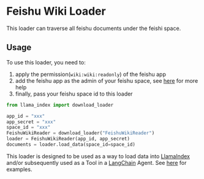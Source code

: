 # Feishu Wiki Loader

This loader can traverse all feishu documents under the feishi space.

## Usage

To use this loader, you need to:

1. apply the permission(`wiki:wiki:readonly`) of the feishu app
2. add the feishu app as the admin of your feishu space, see [here](https://open.feishu.cn/document/server-docs/docs/wiki-v2/wiki-qa#b5da330b) for more help
3. finally, pass your feishu space id to this loader

```python
from llama_index import download_loader

app_id = "xxx"
app_secret = "xxx"
space_id = "xxx"
FeishuWikiReader = download_loader("FeishuWikiReader")
loader = FeishuWikiReader(app_id, app_secret)
documents = loader.load_data(space_id=space_id)
```

This loader is designed to be used as a way to load data into [LlamaIndex](https://github.com/run-llama/llama_index/tree/main/llama_index) and/or subsequently used as a Tool in a [LangChain](https://github.com/hwchase17/langchain) Agent. See [here](https://github.com/emptycrown/llama-hub/tree/main) for examples.
